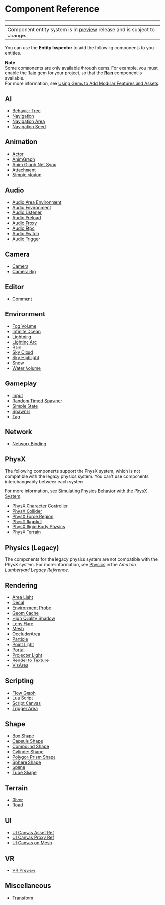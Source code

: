# Component Reference<a name="component-components"></a>


****  

|  | 
| --- |
| Component entity system is in [preview](https://docs.aws.amazon.com/lumberyard/latest/userguide/ly-glos-chap.html#preview) release and is subject to change\.  | 

You can use the **Entity Inspector** to add the following components to you entities\. 

**Note**  
Some components are only available through gems\. For example, you must enable the [Rain](gems-system-gem-rain.md) gem for your project, so that the **[Rain](component-rain.md)** component is available\.  
For more information, see [Using Gems to Add Modular Features and Assets](gems-system-gems.md)\.

## AI<a name="component-entity-AI"></a>
+ [Behavior Tree](component-behavior-tree.md)
+ [Navigation](component-navigation.md)
+ [Navigation Area](component-nav-area.md)
+ [Navigation Seed](component-nav-seed.md)

## Animation<a name="component-entity-animation"></a>
+ [Actor](component-actor.md)
+ [AnimGraph](component-animgraph.md)
+  [Anim Graph Net Sync](component-animgraph-netsync.md) 
+ [Attachment](component-attachment.md)
+ [Simple Motion](component-simple-motion.md)

## Audio<a name="component-entity-audio"></a>
+ [Audio Area Environment](component-audio-area-environment.md)
+ [Audio Environment](component-audio-environment.md)
+ [Audio Listener](component-audio-listener.md)
+ [Audio Preload](component-audio-preload.md)
+ [Audio Proxy](component-audio-proxy.md)
+ [Audio Rtpc](component-audio-rtpc.md)
+ [Audio Switch](component-audio-switch.md)
+ [Audio Trigger](component-audio-trigger.md)

## Camera<a name="component-entity-camera"></a>
+ [Camera](component-camera.md)
+ [Camera Rig](component-camera-rig.md)

## Editor<a name="component-entity-editor"></a>
+ [Comment](component-comment.md)

## Environment<a name="component-entity-environment"></a>
+ [Fog Volume](component-fog-volume.md)
+  [Infinite Ocean](component-infinite-ocean.md) 
+ [Lightning](component-lightning.md)
+ [Lighting Arc](component-lightning-arc.md)
+ [Rain](component-rain.md)
+ [Sky Cloud](component-sky-cloud.md)
+  [Sky Highlight](component-sky-highlight.md) 
+ [Snow](component-snow.md)
+  [Water Volume](component-water-volume.md) 

## Gameplay<a name="component-entity-gameplay"></a>
+ [Input](component-input.md)
+ [Random Timed Spawner](component-random-timed-spawner.md)
+ [Simple State](component-simple-state.md)
+ [Spawner](component-spawner.md)
+ [Tag](component-tag.md)

## Network<a name="component-entity-network"></a>
+ [Network Binding](component-network-binding.md)

## PhysX<a name="component-entity-physx"></a>

The following components support the PhysX system, which is not compatible with the legacy physics system\. You can't use components interchangeably between each system\.

For more information, see [Simulating Physics Behavior with the PhysX System](physx-intro.md)\.
+ [PhysX Character Controller](component-physx-character-controller.md)
+ [PhysX Collider](component-physx-collider.md)
+ [PhysX Force Region](component-physx-force-region.md)
+ [PhysX Ragdoll](component-physx-ragdoll.md)
+ [PhysX Rigid Body Physics](component-physx-rigid-body-physics.md)
+ [PhysX Terrain](component-physx-terrain.md)

## Physics \(Legacy\)<a name="component-entity-physics-legacy"></a>

The components for the legacy physics system are not compatible with the PhysX system\. For more information, see [Physics](https://docs.aws.amazon.com/lumberyard/latest/legacyreference/physics-intro.html) in the *Amazon Lumberyard Legacy Reference*\.

## Rendering<a name="component-entity-rendering"></a>
+ [Area Light](component-area-light.md)
+ [Decal](component-decal.md)
+ [Environment Probe](component-environment-probe.md)
+ [Geom Cache](component-geom-cache.md)
+ [High Quality Shadow](component-high-quality-shadow.md)
+ [Lens Flare](component-lens-flare.md)
+ [Mesh](component-static-mesh.md)
+ [OccluderArea](component-occluder-area.md)
+ [Particle](component-particle.md)
+ [Point Light](component-point-light.md)
+ [Portal](component-portal.md)
+ [Projector Light](component-projector-light.md)
+ [Render to Texture](component-render-to-texture.md)
+ [VisArea](component-vis-area.md)

## Scripting<a name="component-entity-scripting"></a>
+ [Flow Graph](component-flowgraph.md)
+ [Lua Script](component-lua-script.md)
+  [Script Canvas](component-script-canvas.md) 
+ [Trigger Area](component-triggerarea.md)

## Shape<a name="component-entity-shape"></a>
+ [Box Shape](component-shapes.md)
+ [Capsule Shape](component-shapes.md)
+ [Compound Shape](component-shapes.md)
+ [Cylinder Shape](component-shapes.md)
+ [Polygon Prism Shape](component-polygon-prism.md)
+ [Sphere Shape](component-shapes.md)
+  [Spline](component-spline.md) 
+  [Tube Shape](component-tube-shape.md) 

## Terrain<a name="component-entity-terrain"></a>
+ [River](component-river.md)
+ [Road](component-road.md)

## UI<a name="component-entity-UI"></a>
+ [UI Canvas Asset Ref](component-ui-canvas-asset-ref.md)
+ [UI Canvas Proxy Ref](component-ui-canvas-proxy-ref.md)
+ [UI Canvas on Mesh](component-ui-canvas-on-mesh.md)

## VR<a name="component-entity-vr"></a>
+ [VR Preview](component-vrpreview-component.md)

## Miscellaneous<a name="component-entity-miscellaneous"></a>
+ [Transform](component-transform.md)